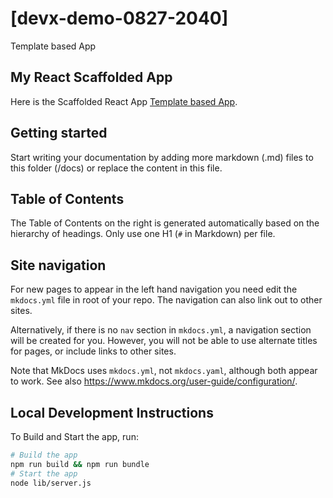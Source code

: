 # [devx-demo-0827-2040]
Template based App

## My React Scaffolded App
Here is the Scaffolded React App
[Template based App](https://devx-demo-0827-2040.mtk8s.io).

## Getting started

Start writing your documentation by adding more markdown (.md) files to this folder (/docs) or replace the content in this file.

## Table of Contents

The Table of Contents on the right is generated automatically based on the hierarchy
of headings. Only use one H1 (`#` in Markdown) per file.

## Site navigation

For new pages to appear in the left hand navigation you need edit the `mkdocs.yml`
file in root of your repo. The navigation can also link out to other sites.

Alternatively, if there is no `nav` section in `mkdocs.yml`, a navigation section
will be created for you. However, you will not be able to use alternate titles for
pages, or include links to other sites.

Note that MkDocs uses `mkdocs.yml`, not `mkdocs.yaml`, although both appear to work.
See also <https://www.mkdocs.org/user-guide/configuration/>.

## Local Development Instructions

To Build and Start the app, run:

```sh
# Build the app
npm run build && npm run bundle  
# Start the app
node lib/server.js
```
